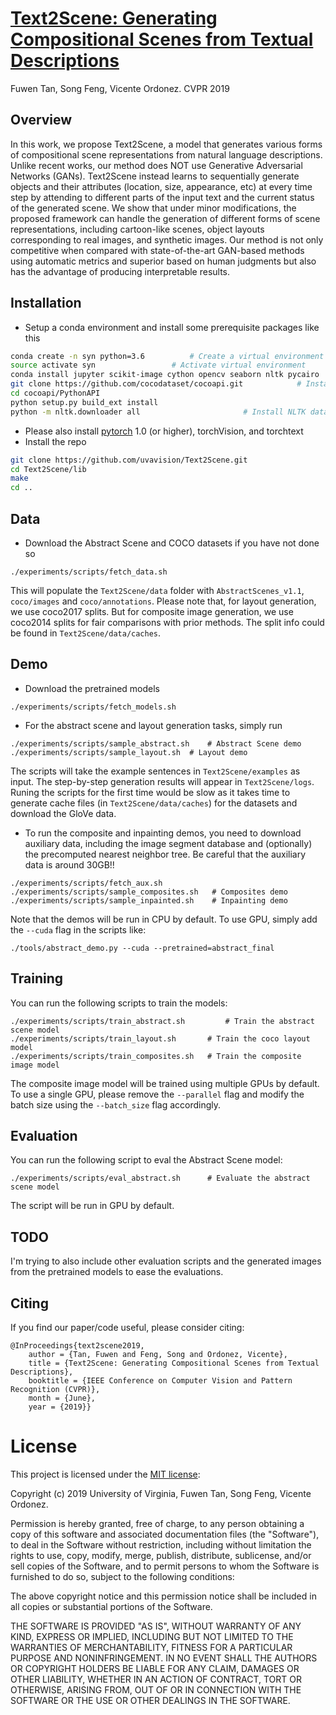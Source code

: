 # [Text2Scene: Generating Compositional Scenes from Textual Descriptions ](https://arxiv.org/abs/1809.01110)
Fuwen Tan, Song Feng, Vicente Ordonez. CVPR 2019


## Overview
In this work, we propose Text2Scene, a model that generates various forms of compositional scene representations from natural language descriptions. Unlike recent works, our method does NOT use Generative Adversarial Networks (GANs). Text2Scene instead learns to sequentially generate objects and their attributes (location, size, appearance, etc) at every time step by attending to different parts of the input text and the current status of the generated scene. We show that under minor modifications, the proposed framework can handle the generation of different forms of scene representations, including cartoon-like scenes, object layouts corresponding to real images, and synthetic images. Our method is not only competitive when compared with state-of-the-art GAN-based methods using automatic metrics and superior based on human judgments but also has the advantage of producing interpretable results.

## Installation
- Setup a conda environment and install some prerequisite packages like this
```bash
conda create -n syn python=3.6          # Create a virtual environment
source activate syn         		# Activate virtual environment
conda install jupyter scikit-image cython opencv seaborn nltk pycairo   # Install dependencies
git clone https://github.com/cocodataset/cocoapi.git 			# Install pycocotools
cd cocoapi/PythonAPI
python setup.py build_ext install
python -m nltk.downloader all						# Install NLTK data
```
- Please also install [pytorch](http://pytorch.org/) 1.0 (or higher), torchVision, and torchtext
- Install the repo
```bash
git clone https://github.com/uvavision/Text2Scene.git
cd Text2Scene/lib
make
cd ..
```

## Data 
- Download the Abstract Scene and COCO datasets if you have not done so
```Shell
./experiments/scripts/fetch_data.sh
```
This will populate the `Text2Scene/data` folder with `AbstractScenes_v1.1`, `coco/images` and `coco/annotations`.
Please note that, for layout generation, we use coco2017 splits. But for composite image generation, we use coco2014 splits for fair comparisons with prior methods. The split info could be found in `Text2Scene/data/caches`.


## Demo
- Download the pretrained models
```Shell
./experiments/scripts/fetch_models.sh
```

- For the abstract scene and layout generation tasks, simply run
```Shell
./experiments/scripts/sample_abstract.sh	# Abstract Scene demo
./experiments/scripts/sample_layout.sh	# Layout demo
```
The scripts will take the example sentences in `Text2Scene/examples` as input. The step-by-step generation results will appear in `Text2Scene/logs`. Runing the scripts for the first time would be slow as it takes time to generate cache files (in `Text2Scene/data/caches`) for the datasets and download the GloVe data.

- To run the composite and inpainting demos, you need to download auxiliary data, including the image segment database and (optionally) the precomputed nearest neighbor tree. Be careful that the auxiliary data is around 30GB!!
```Shell
./experiments/scripts/fetch_aux.sh
./experiments/scripts/sample_composites.sh	 # Composites demo
./experiments/scripts/sample_inpainted.sh	 # Inpainting demo
```

Note that the demos will be run in CPU by default. To use GPU, simply add the `--cuda` flag in the scripts like:
```Shell
./tools/abstract_demo.py --cuda --pretrained=abstract_final
```

## Training
You can run the following scripts to train the models:
```Shell
./experiments/scripts/train_abstract.sh 		# Train the abstract scene model
./experiments/scripts/train_layout.sh 		# Train the coco layout model
./experiments/scripts/train_composites.sh 	# Train the composite image model
```
The composite image model will be trained using multiple GPUs by default. To use a single GPU, please remove the `--parallel` flag and modify the batch size using the `--batch_size` flag accordingly.

## Evaluation
You can run the following script to eval the Abstract Scene model:

```Shell
./experiments/scripts/eval_abstract.sh 		# Evaluate the abstract scene model
```

The script will be run in GPU by default.

## TODO
I'm trying to also include other evaluation scripts and the generated images from the pretrained models to ease the evaluations.


## Citing

If you find our paper/code useful, please consider citing:

	@InProceedings{text2scene2019, 
	    author = {Tan, Fuwen and Feng, Song and Ordonez, Vicente},
	    title = {Text2Scene: Generating Compositional Scenes from Textual Descriptions},
	    booktitle = {IEEE Conference on Computer Vision and Pattern Recognition (CVPR)},
	    month = {June},
	    year = {2019}}

    
# License

This project is licensed under the [MIT license](https://opensource.org/licenses/MIT):

Copyright (c) 2019 University of Virginia, Fuwen Tan, Song Feng, Vicente Ordonez.

Permission is hereby granted, free of charge, to any person obtaining a copy
of this software and associated documentation files (the "Software"), to deal
in the Software without restriction, including without limitation the rights
to use, copy, modify, merge, publish, distribute, sublicense, and/or sell
copies of the Software, and to permit persons to whom the Software is
furnished to do so, subject to the following conditions:

The above copyright notice and this permission notice shall be included in all
copies or substantial portions of the Software.

THE SOFTWARE IS PROVIDED "AS IS", WITHOUT WARRANTY OF ANY KIND, EXPRESS OR
IMPLIED, INCLUDING BUT NOT LIMITED TO THE WARRANTIES OF MERCHANTABILITY,
FITNESS FOR A PARTICULAR PURPOSE AND NONINFRINGEMENT. IN NO EVENT SHALL THE
AUTHORS OR COPYRIGHT HOLDERS BE LIABLE FOR ANY CLAIM, DAMAGES OR OTHER
LIABILITY, WHETHER IN AN ACTION OF CONTRACT, TORT OR OTHERWISE, ARISING FROM,
OUT OF OR IN CONNECTION WITH THE SOFTWARE OR THE USE OR OTHER DEALINGS IN THE
SOFTWARE.







